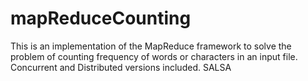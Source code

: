 # mapReduceCounting
This is an implementation of the MapReduce framework to solve the problem of counting frequency of words or characters in an input file. Concurrent and Distributed versions included. SALSA
